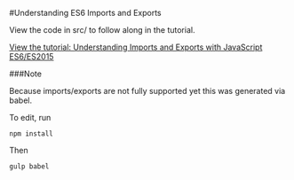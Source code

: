 #Understanding ES6 Imports and Exports

View the code in src/ to follow along in the tutorial.

[View the tutorial: Understanding Imports and Exports with JavaScript ES6/ES2015](http://www.kaplankomputing.com/blog/tutorials/javascript/understanding-imports-exports-es6/)

###Note

Because imports/exports are not fully supported yet this was generated via babel.

To edit, run

```
npm install
```

Then

```
gulp babel
```
